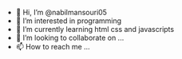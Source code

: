 - 👋 Hi, I’m @nabilmansouri05
- 👀 I’m interested in programming
- 🌱 I’m currently learning html css and javascripts
- 💞️ I’m looking to collaborate on ...
- 📫 How to reach me ...

<!---
nabilmansouri05/nabilmansouri05 is a ✨ special ✨ repository because its `README.md` (this file) appears on your GitHub profile.
You can click the Preview link to take a look at your changes.
--->
